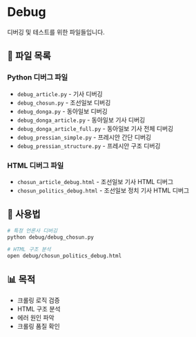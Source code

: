 # Debug

디버깅 및 테스트를 위한 파일들입니다.

## 📁 파일 목록

### Python 디버그 파일
- `debug_article.py` - 기사 디버깅
- `debug_chosun.py` - 조선일보 디버깅
- `debug_donga.py` - 동아일보 디버깅
- `debug_donga_article.py` - 동아일보 기사 디버깅
- `debug_donga_article_full.py` - 동아일보 기사 전체 디버깅
- `debug_pressian_simple.py` - 프레시안 간단 디버깅
- `debug_pressian_structure.py` - 프레시안 구조 디버깅

### HTML 디버그 파일
- `chosun_article_debug.html` - 조선일보 기사 HTML 디버그
- `chosun_politics_debug.html` - 조선일보 정치 기사 HTML 디버그

## 🔧 사용법

```bash
# 특정 언론사 디버깅
python debug/debug_chosun.py

# HTML 구조 분석
open debug/chosun_politics_debug.html
```

## 📊 목적

- 크롤링 로직 검증
- HTML 구조 분석
- 에러 원인 파악
- 크롤링 품질 확인

